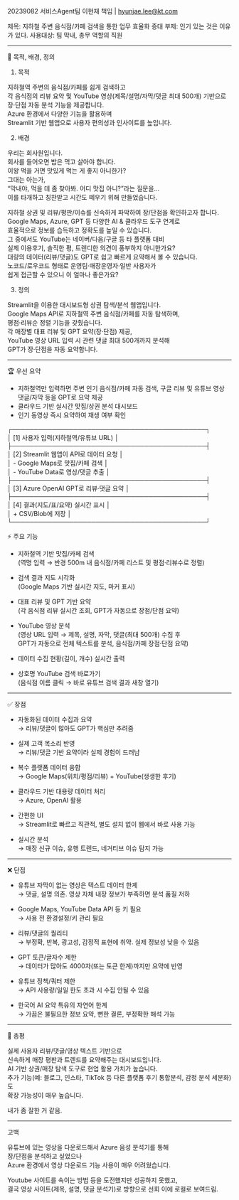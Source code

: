 20239082 서비스Agent팀 이현재 책임 | hyunjae.lee@kt.com

제목: 지하철 주변 음식점/카페 검색을 통한 업무 효율화 증대
    부제: 인기 있는 것은 이유가 있다.
사용대상: 팀 막내, 총무 역할의 직원

---

📌 목적, 배경, 정의

1. 목적

지하철역 주변의 음식점/카페를 쉽게 검색하고  
각 음식점의 리뷰 요약 및 YouTube 영상(제목/설명/자막/댓글 최대 500개) 기반으로  
장·단점 자동 분석 기능을 제공합니다.  
Azure 환경에서 다양한 기능을 활용하며  
Streamlit 기반 웹앱으로 사용자 편의성과 인사이트를 높입니다.

2. 배경

우리는 회사원입니다.  
회사를 들어오면 밥은 먹고 살아야 합니다.  
이왕 먹을 거면 맛있게 먹는 게 좋지 아니한가?  
그대는 아는가,  
“막내야, 먹을 데 좀 찾아봐. 어디 맛집 아니?”라는 질문을…  
이를 타개하고 칭찬받고 시간도 떼우기 위해 만들었습니다.

지하철 상권 및 리뷰/평판/이슈를 신속하게 파악하여 장/단점을 확인하고자 합니다.  
Google Maps, Azure, GPT 등 다양한 AI & 클라우드 도구 연계로  
효율적으로 정보를 습득하고 정확도를 높일 수 있습니다.  
그 중에서도 YouTube는 네이버/다음/구글 등 타 플랫폼 대비  
실제 이용후기, 솔직한 평, 트렌디한 의견이 풍부하지 아니한가요?  
대량의 데이터(리뷰/댓글)도 GPT로 쉽고 빠르게 요약해서 볼 수 있습니다.  
노코드/로우코드 형태로 운영팀·매장운영자·일반 사용자가  
쉽게 접근할 수 있으니 이 얼마나 좋은가요?

3. 정의

Streamlit을 이용한 대시보드형 상권 탐색/분석 웹앱입니다.  
Google Maps API로 지하철역 주변 음식점/카페를 자동 탐색하며,  
평점·리뷰순 정렬 기능을 갖췄습니다.  
각 매장별 대표 리뷰 및 GPT 요약(장·단점) 제공,  
YouTube 영상 URL 입력 시 관련 댓글 최대 500개까지 분석해  
GPT가 장·단점을 자동 요약합니다.

---

🏆 우선 요약
- 지하철역만 입력하면 주변 인기 음식점/카페 자동 검색, 구글 리뷰 및 유튜브 영상 댓글/자막 등을 GPT로 요약 제공
- 클라우드 기반 실시간 맛집/상권 분석 대시보드
- 인기 동영상 즉시 요약하여 재생 여부 확인

┌────────────────────────────────────────────┐  
│    [1] 사용자 입력(지하철역/유튜브 URL)    │  
├────────────────────────────────────────────┤  
│    [2] Streamlit 웹앱이 API로 데이터 요청   │  
│        - Google Maps로 맛집/카페 검색     │  
│        - YouTube Data로 영상/댓글 추출     │  
├────────────────────────────────────────────┤  
│    [3] Azure OpenAI GPT로 리뷰·댓글 요약   │  
├────────────────────────────────────────────┤  
│    [4] 결과(지도/표/요약) 실시간 표시      │  
│        + CSV/Blob에 저장                  │  
└────────────────────────────────────────────┘  


⚡ 주요 기능

- 지하철역 기반 맛집/카페 검색  
  (역명 입력 → 반경 500m 내 음식점/카페 리스트 및 평점·리뷰수로 정렬)

- 검색 결과 지도 시각화  
  (Google Maps 기반 실시간 지도, 마커 표시)

- 대표 리뷰 및 GPT 기반 요약  
  (각 음식점 리뷰 실시간 조회, GPT가 자동으로 장점/단점 요약)

- YouTube 영상 분석  
  (영상 URL 입력 → 제목, 설명, 자막, 댓글(최대 500개) 수집 후  
  GPT가 자동으로 전체 텍스트를 분석, 음식점/카페 장점·단점 요약)

- 데이터 수집 현황(길이, 개수) 실시간 출력

- 상호명 YouTube 검색 바로가기  
  (음식점 이름 클릭 → 바로 유튜브 검색 결과 새창 열기)

---

✅ 장점

- 자동화된 데이터 수집과 요약  
  → 리뷰/댓글이 많아도 GPT가 핵심만 추려줌

- 실제 고객 목소리 반영  
  → 리뷰/댓글 기반 요약이라 실제 경험이 드러남

- 복수 플랫폼 데이터 융합  
  → Google Maps(위치/평점/리뷰) + YouTube(생생한 후기)

- 클라우드 기반 대용량 데이터 처리  
  → Azure, OpenAI 활용

- 간편한 UI  
  → Streamlit로 빠르고 직관적, 별도 설치 없이 웹에서 바로 사용 가능

- 실시간 분석  
  → 매장 신규 이슈, 유행 트렌드, 네거티브 이슈 탐지 가능

---

❌ 단점

- 유튜브 자막이 없는 영상은 텍스트 데이터 한계  
  → 댓글, 설명 의존. 영상 자체 내장 정보가 부족하면 분석 품질 저하

- Google Maps, YouTube Data API 등 키 필요  
  → 사용 전 환경설정/키 관리 필요

- 리뷰/댓글의 퀄리티  
  → 부정확, 반복, 광고성, 감정적 표현에 취약. 실제 정보성 낮을 수 있음

- GPT 토큰/글자수 제한  
  → 데이터가 많아도 4000자(또는 토큰 한계)까지만 요약에 반영

- 유튜브 정책/쿼터 제한  
  → API 사용량/일일 한도 초과 시 수집 안될 수 있음

- 한국어 AI 요약 특유의 자연어 한계  
  → 가끔은 불필요한 정보 요약, 뻔한 결론, 부정확한 해석 가능

---

📝 총평

실제 사용자 리뷰/댓글/영상 텍스트 기반으로  
신속하게 매장 평판과 트렌드를 요약해주는 대시보드입니다.  
AI 기반 상권/매장 탐색 도구로 현업 활용 가치가 높습니다.  
추가 기능(예: 블로그, 인스타, TikTok 등 다른 플랫폼 후기 통합분석, 감정 분석 세분화)도  
확장 가능성이 매우 높습니다.

내가 좀 잘한 거 같음.

---

고백

유튜브에 있는 영상을 다운로드해서 Azure 음성 분석기를 통해  
장/단점을 분석하고 싶었으나  
Azure 환경에서 영상 다운로드 기능 사용이 매우 어려웠습니다.

Youtube 사이트를 속이는 방법 등을 도전했지만 성공하지 못했고,  
결국 영상 사이트(제목, 설명, 댓글 분석기)로 방향으로 선회
이에 로컬로 보여드림.
